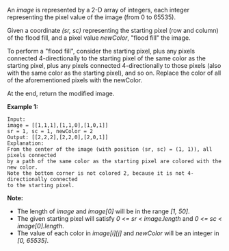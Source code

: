 An *image* is represented by a 2-D array of integers, each integer representing the pixel value of the image (from 0 to 65535).

Given a coordinate *(sr, sc)* representing the starting pixel (row and column) of the flood fill, and a pixel value *newColor*, "flood fill" the image.

To perform a "flood fill", consider the starting pixel, plus any pixels connected 4-directionally to the starting pixel of the same color as the starting pixel, plus any pixels connected 4-directionally to those pixels (also with the same color as the starting pixel), and so on. Replace the color of all of the aforementioned pixels with the newColor.

At the end, return the modified image.

**Example 1:**
```
Input:
image = [[1,1,1],[1,1,0],[1,0,1]]
sr = 1, sc = 1, newColor = 2
Output: [[2,2,2],[2,2,0],[2,0,1]]
Explanation:
From the center of the image (with position (sr, sc) = (1, 1)), all pixels connected
by a path of the same color as the starting pixel are colored with the new color.
Note the bottom corner is not colored 2, because it is not 4-directionally connected
to the starting pixel.
```

**Note:**

* The length of *image* and *image[0]* will be in the range *[1, 50]*.
* The given starting pixel will satisfy *0 <= sr < image.length* and *0 <= sc < image[0].length*.
* The value of each color in *image[i][j]* and *newColor* will be an integer in *[0, 65535]*.
